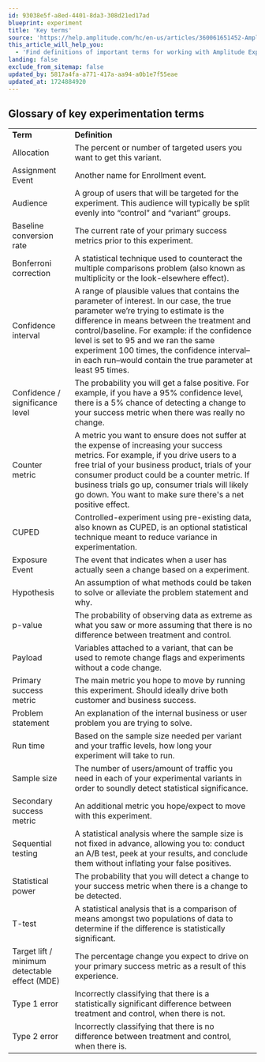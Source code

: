```yaml
---
id: 93038e5f-a8ed-4401-8da3-308d21ed17ad
blueprint: experiment
title: 'Key terms'
source: 'https://help.amplitude.com/hc/en-us/articles/360061651452-Amplitude-Experiment-key-terms'
this_article_will_help_you:
  - 'Find definitions of important terms for working with Amplitude Experiment'
landing: false
exclude_from_sitemap: false
updated_by: 5817a4fa-a771-417a-aa94-a0b1e7f55eae
updated_at: 1724884920
---
```

## Glossary of key experimentation terms

|  |  |
| --- | --- |
| **Term** | **Definition** |
| Allocation | The percent or number of targeted users you want to get this variant. |
| Assignment Event | Another name for Enrollment event.  |
| Audience | A group of users that will be targeted for the experiment. This audience will typically be split evenly into “control” and “variant” groups. |
| Baseline conversion rate | The current rate of your primary success metrics prior to this experiment. |
| Bonferroni correction | A statistical technique used to counteract the multiple comparisons problem (also known as multiplicity or the look-elsewhere effect).  |
| Confidence interval | A range of plausible values that contains the parameter of interest. In our case, the true parameter we’re trying to estimate is the difference in means between the treatment and control/baseline. For example: if the confidence level is set to 95 and we ran the same experiment 100 times, the confidence interval–in each run–would contain the true parameter at least 95 times. |
| Confidence / significance level | The probability you will get a false positive. For example, if you have a 95% confidence level, there is a 5% chance of detecting a change to your success metric when there was really no change. |
| Counter metric | A metric you want to ensure does not suffer at the expense of increasing your success metrics. For example, if you drive users to a free trial of your business product, trials of your consumer product could be a counter metric. If business trials go up, consumer trials will likely go down. You want to make sure there's a net positive effect. |
| CUPED | Controlled-experiment using pre-existing data, also known as CUPED, is an optional statistical technique meant to reduce variance in experimentation.  |
| Exposure Event | The event that indicates when a user has actually seen a change based on a experiment. |
| Hypothesis | An assumption of what methods could be taken to solve or alleviate the problem statement and why.  |
| p-value | The probability of observing data as extreme as what you saw or more assuming that there is no difference between treatment and control. |
| Payload | Variables attached to a variant, that can be used to remote change flags and experiments without a code change. |
| Primary success metric | The main metric you hope to move by running this experiment. Should ideally drive both customer and business success. |
| Problem statement | An explanation of the internal business or user problem you are trying to solve. |
| Run time | Based on the sample size needed per variant and your traffic levels, how long your experiment will take to run. |
| Sample size | The number of users/amount of traffic you need in each of your experimental variants in order to soundly detect statistical significance. |
| Secondary success metric | An additional metric you hope/expect to move with this experiment. |
| Sequential testing | A statistical analysis where the sample size is not fixed in advance, allowing you to: conduct an A/B test, peek at your results, and conclude them without inflating your false positives. |
| Statistical power | The probability that you will detect a change to your success metric when there is a change to be detected. |
| T-test | A statistical analysis that is a comparison of means amongst two populations of data to determine if the difference is statistically significant.  |
| Target lift / minimum detectable effect (MDE) | The percentage change you expect to drive on your primary success metric as a result of this experience. |
| Type 1 error | Incorrectly classifying that there is a statistically significant difference between treatment and control, when there is not. |
| Type 2 error | Incorrectly classifying that there is no difference between treatment and control, when there is. |